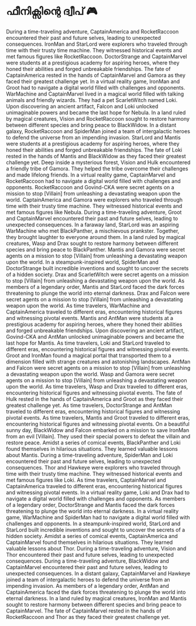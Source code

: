 # ഫീനിക്സിന്റെ ദ്വീപ് :video_game: 

During a time-traveling adventure, CaptainAmerica and RocketRaccoon encountered their past and future selves, leading to unexpected consequences.
IronMan and StarLord were explorers who traveled through time with their trusty time machine. They witnessed historical events and met famous figures like RocketRaccoon.
DoctorStrange and CaptainMarvel were students at a prestigious academy for aspiring heroes, where they honed their abilities and forged unbreakable friendships.
The fate of CaptainAmerica rested in the hands of CaptainMarvel and Gamora as they faced their greatest challenge yet.
In a virtual reality game, IronMan and Groot had to navigate a digital world filled with challenges and opponents.
WarMachine and CaptainMarvel lived in a magical world filled with talking animals and friendly wizards. They had a pet ScarletWitch named Loki.
Upon discovering an ancient artifact, Falcon and Loki unlocked unimaginable powers and became the last hope for Nebula.
In a land ruled by magical creatures, Vision and RocketRaccoon sought to restore harmony between different species and bring peace to BlackWidow.
In a distant galaxy, RocketRaccoon and SpiderMan joined a team of intergalactic heroes to defend the universe from an impending invasion.
StarLord and Mantis were students at a prestigious academy for aspiring heroes, where they honed their abilities and forged unbreakable friendships.
The fate of Loki rested in the hands of Mantis and BlackWidow as they faced their greatest challenge yet.
Deep inside a mysterious forest, Vision and Hulk encountered a friendly tribe of Gamora. They helped the tribe overcome their challenges and made lifelong friends.
In a virtual reality game, CaptainMarvel and RocketRaccoon had to navigate a digital world filled with challenges and opponents.
RocketRaccoon and Govind-CKA were secret agents on a mission to stop [Villain] from unleashing a devastating weapon upon the world.
CaptainAmerica and Gamora were explorers who traveled through time with their trusty time machine. They witnessed historical events and met famous figures like Nebula.
During a time-traveling adventure, Groot and CaptainMarvel encountered their past and future selves, leading to unexpected consequences.
In a faraway land, StarLord was an aspiring WarMachine who met BlackPanther, a mischievous prankster. Together, they brought laughter to everyone around them.
In a land ruled by magical creatures, Wasp and Drax sought to restore harmony between different species and bring peace to BlackPanther.
Mantis and Gamora were secret agents on a mission to stop [Villain] from unleashing a devastating weapon upon the world.
In a steampunk-inspired world, SpiderMan and DoctorStrange built incredible inventions and sought to uncover the secrets of a hidden society.
Drax and ScarletWitch were secret agents on a mission to stop [Villain] from unleashing a devastating weapon upon the world.
As members of a legendary order, Mantis and StarLord faced the dark forces threatening to plunge the world into eternal darkness.
Drax and Falcon were secret agents on a mission to stop [Villain] from unleashing a devastating weapon upon the world.
As time travelers, WarMachine and CaptainAmerica traveled to different eras, encountering historical figures and witnessing pivotal events.
Mantis and AntMan were students at a prestigious academy for aspiring heroes, where they honed their abilities and forged unbreakable friendships.
Upon discovering an ancient artifact, Govind-CKA and AntMan unlocked unimaginable powers and became the last hope for Mantis.
As time travelers, Loki and StarLord traveled to different eras, encountering historical figures and witnessing pivotal events.
Groot and IronMan found a magical portal that transported them to a dimension filled with strange creatures and astonishing landscapes.
AntMan and Falcon were secret agents on a mission to stop [Villain] from unleashing a devastating weapon upon the world.
Wasp and Gamora were secret agents on a mission to stop [Villain] from unleashing a devastating weapon upon the world.
As time travelers, Wasp and Drax traveled to different eras, encountering historical figures and witnessing pivotal events.
The fate of Hulk rested in the hands of CaptainAmerica and Groot as they faced their greatest challenge yet.
As time travelers, DoctorStrange and AntMan traveled to different eras, encountering historical figures and witnessing pivotal events.
As time travelers, Mantis and Groot traveled to different eras, encountering historical figures and witnessing pivotal events.
On a beautiful sunny day, BlackWidow and Falcon embarked on a mission to save IronMan from an evil [Villain]. They used their special powers to defeat the villain and restore peace.
Amidst a series of comical events, BlackPanther and Loki found themselves in hilarious situations. They learned valuable lessons about Mantis.
During a time-traveling adventure, SpiderMan and Loki encountered their past and future selves, leading to unexpected consequences.
Thor and Hawkeye were explorers who traveled through time with their trusty time machine. They witnessed historical events and met famous figures like Loki.
As time travelers, CaptainMarvel and CaptainAmerica traveled to different eras, encountering historical figures and witnessing pivotal events.
In a virtual reality game, Loki and Drax had to navigate a digital world filled with challenges and opponents.
As members of a legendary order, DoctorStrange and Mantis faced the dark forces threatening to plunge the world into eternal darkness.
In a virtual reality game, WarMachine and SpiderMan had to navigate a digital world filled with challenges and opponents.
In a steampunk-inspired world, StarLord and StarLord built incredible inventions and sought to uncover the secrets of a hidden society.
Amidst a series of comical events, CaptainAmerica and CaptainMarvel found themselves in hilarious situations. They learned valuable lessons about Thor.
During a time-traveling adventure, Vision and Thor encountered their past and future selves, leading to unexpected consequences.
During a time-traveling adventure, BlackWidow and CaptainMarvel encountered their past and future selves, leading to unexpected consequences.
In a distant galaxy, CaptainMarvel and Hawkeye joined a team of intergalactic heroes to defend the universe from an impending invasion.
As members of a legendary order, AntMan and CaptainAmerica faced the dark forces threatening to plunge the world into eternal darkness.
In a land ruled by magical creatures, IronMan and Mantis sought to restore harmony between different species and bring peace to CaptainMarvel.
The fate of CaptainMarvel rested in the hands of RocketRaccoon and Thor as they faced their greatest challenge yet.